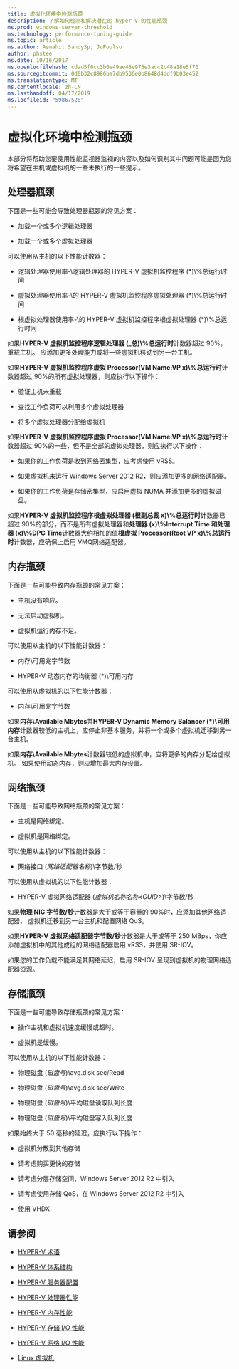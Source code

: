 ```yaml
---
title: 虚拟化环境中检测瓶颈
description: 了解如何检测和解决潜在的 hyper-v 的性能瓶颈
ms.prod: windows-server-threshold
ms.technology: performance-tuning-guide
ms.topic: article
ms.author: Asmahi; SandySp; JoPoulso
author: phstee
ms.date: 10/16/2017
ms.openlocfilehash: cdad5f0cc3b0e49ae46e975e3acc2c48a18e5f70
ms.sourcegitcommit: 0d0b32c8986ba7db9536e0b8648d4ddf9b03e452
ms.translationtype: MT
ms.contentlocale: zh-CN
ms.lasthandoff: 04/17/2019
ms.locfileid: "59867528"
---
```

# <a name="detecting-bottlenecks-in-a-virtualized-environment"></a>虚拟化环境中检测瓶颈

本部分将帮助您要使用性能监视器监视的内容以及如何识别其中问题可能是因为您将希望在主机或虚拟机的一些未执行的一些提示。

## <a name="processor-bottlenecks"></a>处理器瓶颈

下面是一些可能会导致处理器瓶颈的常见方案：

-   加载一个或多个逻辑处理器

-   加载一个或多个虚拟处理器

可以使用从主机的以下性能计数器：

-   逻辑处理器使用率-\\逻辑处理器的 HYPER-V 虚拟机监控程序 (\*)\\%总运行时间

-   虚拟处理器使用率-\\的 HYPER-V 虚拟机监控程序虚拟处理器 (\*)\\%总运行时间

-   根虚拟处理器使用率-\\的 HYPER-V 虚拟机监控程序根虚拟处理器 (\*)\\%总运行时间

如果**HYPER-V 虚拟机监控程序逻辑处理器 (\_总)\\%总运行时**计数器超过 90%，重载主机。 应添加更多处理能力或将一些虚拟机移动到另一台主机。

如果**HYPER-V 虚拟机监控程序虚拟 Processor(VM Name:VP x)\\%总运行时**计数器超过 90%的所有虚拟处理器，则应执行以下操作：

-   验证主机未重载

-   查找工作负荷可以利用多个虚拟处理器

-   将多个虚拟处理器分配给虚拟机

如果**HYPER-V 虚拟机监控程序虚拟 Processor(VM Name:VP x)\\%总运行时**计数器超过 90%的一些，但不是全部的虚拟处理器，则应执行以下操作：

-   如果你的工作负荷是收到网络密集型，应考虑使用 vRSS。

-   如果虚拟机未运行 Windows Server 2012 R2，则应添加更多的网络适配器。

-   如果你的工作负荷是存储密集型，应启用虚拟 NUMA 并添加更多的虚拟磁盘。

如果**HYPER-V 虚拟机监控程序根虚拟处理器 (根副总裁 x)\\%总运行时**计数器已超过 90%的部分，而不是所有虚拟处理器和**处理器 (x)\\%Interrupt Time 和处理器 (x)\\%DPC Time**计数器大约相加的值**根虚拟 Processor(Root VP x)\\%总运行时**计数器，应确保上启用 VMQ网络适配器。

## <a name="memory-bottlenecks"></a>内存瓶颈

下面是一些可能导致内存瓶颈的常见方案：

-   主机没有响应。

-   无法启动虚拟机。

-   虚拟机运行内存不足。

可以使用从主机的以下性能计数器：

-   内存\\可用兆字节数

-   HYPER-V 动态内存的均衡器 (\*)\\可用内存

可以使用从虚拟机的以下性能计数器：

-   内存\\可用兆字节数

如果**内存\\Available Mbytes**并**HYPER-V Dynamic Memory Balancer (\*)\\可用内存**计数器较低的主机上，应停止非基本服务，并将一个或多个虚拟机迁移到另一台主机。

如果**内存\\Available Mbytes**计数器较低的虚拟机中，应将更多的内存分配给虚拟机。 如果使用动态内存，则应增加最大内存设置。

## <a name="network-bottlenecks"></a>网络瓶颈

下面是一些可能导致网络瓶颈的常见方案：

-   主机是网络绑定。

-   虚拟机是网络绑定。

可以使用从主机的以下性能计数器：

-   网络接口 (*网络适配器名称*)\\字节数/秒

可以使用从虚拟机的以下性能计数器：

-   HYPER-V 虚拟网络适配器 (*虚拟机名称名称&lt;GUID&gt;*)\\字节数/秒

如果**物理 NIC 字节数/秒**计数器是大于或等于容量的 90%时，应添加其他网络适配器、 虚拟机迁移到另一台主机和配置网络 QoS。

如果**HYPER-V 虚拟网络适配器字节数/秒**计数器是大于或等于 250 MBps，你应添加虚拟机中的其他成组的网络适配器启用 vRSS，并使用 SR-IOV。

如果您的工作负载不能满足其网络延迟，启用 SR-IOV 呈现到虚拟机的物理网络适配器资源。

## <a name="storage-bottlenecks"></a>存储瓶颈

下面是一些可能导致存储瓶颈的常见方案：

-   操作主机和虚拟机速度缓慢或超时。

-   虚拟机是缓慢。

可以使用从主机的以下性能计数器：

-   物理磁盘 (*磁盘号*)\\avg.disk sec/Read

-   物理磁盘 (*磁盘号*)\\avg.disk sec/Write

-   物理磁盘 (*磁盘号*)\\平均磁盘读取队列长度

-   物理磁盘 (*磁盘号*)\\平均磁盘写入队列长度

如果始终大于 50 毫秒的延迟，应执行以下操作：

-   虚拟机分散到其他存储

-   请考虑购买更快的存储

-   请考虑分层存储空间，Windows Server 2012 R2 中引入

-   请考虑使用存储 QoS，在 Windows Server 2012 R2 中引入

-   使用 VHDX

## <a name="see-also"></a>请参阅

-   [HYPER-V 术语](terminology.md)

-   [HYPER-V 体系结构](architecture.md)

-   [HYPER-V 服务器配置](configuration.md)

-   [HYPER-V 处理器性能](processor-performance.md)

-   [HYPER-V 内存性能](memory-performance.md)

-   [HYPER-V 存储 I/O 性能](storage-io-performance.md)

-   [HYPER-V 网络 I/O 性能](network-io-performance.md)

-   [Linux 虚拟机](linux-virtual-machine-considerations.md)
